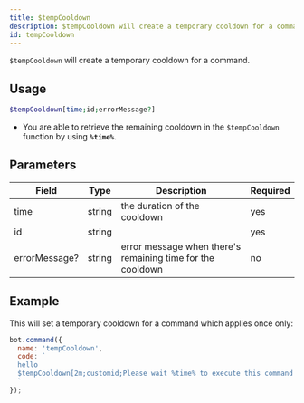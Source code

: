 ```yaml
---
title: $tempCooldown 
description: $tempCooldown will create a temporary cooldown for a command.
id: tempCooldown
---
```


`$tempCooldown` will create a temporary cooldown for a command.

## Usage

```php
$tempCooldown[time;id;errorMessage?]
```
* You are able to retrieve the remaining cooldown in the `$tempCooldown` function by using **`%time%`**.

## Parameters 


| Field             | Type    | Description                                                 | Required |
|-------------------|---------|-------------------------------------------------------------|----------|
| time              | string  | the duration of the cooldown                                | yes      |
| id                | string  |                                                             | yes      |
| errorMessage?     | string  | error message when there's remaining time for the cooldown  | no       |


## Example

This will set a temporary cooldown for a command which applies once only:

```javascript
bot.command({
  name: 'tempCooldown',
  code: `
  hello
  $tempCooldown[2m;customid;Please wait %time% to execute this command again.]
  `
});
```
